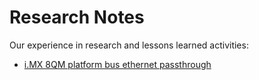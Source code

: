 <!--
    Copyright 2022-2023 TII (SSRC) and the Ghaf contributors
    SPDX-License-Identifier: CC-BY-SA-4.0
-->

# Research Notes

Our experience in research and lessons learned activities:

* [i.MX 8QM platform bus ethernet passthrough](passthrough/ethernet.md)
